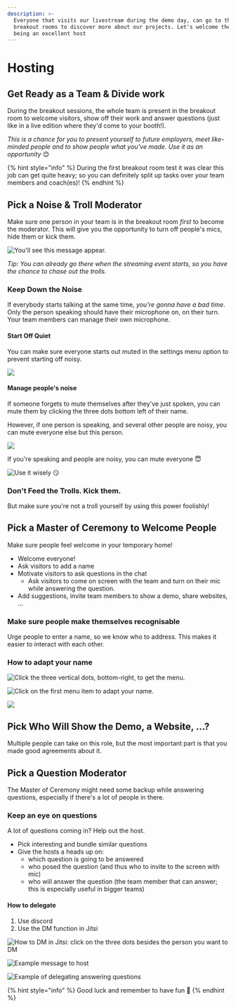 ```yaml
---
description: >-
  Everyone that visits our livestream during the demo day, can go to the
  breakout rooms to discover more about our projects. Let's welcome them by
  being an excellent host
---
```


# Hosting

## Get Ready as a Team & Divide work

During the breakout sessions, the whole team is present in the breakout room to welcome visitors, show off their work and answer questions \(just like in a live edition where they'd come to your booth!\).

_This is a chance for you to present yourself to future employers, meet like-minded people and to show people what you've made. Use it as an opportunity_ 😊

{% hint style="info" %}
During the first breakout room test it was clear this job can get quite heavy; so you can definitely split up tasks over your team members and coach\(es\)!
{% endhint %}

## Pick a Noise & Troll Moderator

Make sure one person in your team is in the breakout room _first_ to become the moderator. This will give you the opportunity to turn off people's mics, hide them or kick them.

![You&apos;ll see this message appear. ](../../../.gitbook/assets/screenshot-2020-07-26-at-20.55.15.png)

_Tip: You can already go there when the streaming event starts, so you have the chance to chase out the trolls._

### **Keep Down the Noise**

If everybody starts talking at the same time, _you're gonna have a bad time_. Only the person speaking should have their microphone on, on their turn. Your team members can manage their own microphone.

#### Start Off Quiet

You can make sure everyone starts out muted in the settings menu option to prevent starting off noisy.

![](../../../.gitbook/assets/screenshot-2020-07-26-at-20.57.35.png)

#### Manage people's noise

If someone forgets to mute themselves after they've just spoken, you can mute them by clicking the three dots bottom left of their name.  
  
However, if one person is speaking, and several other people are noisy, you can mute everyone else but this person.

![](../../../.gitbook/assets/screenshot-2020-07-26-at-21.02.10.png)

If you're speaking and people are noisy, you can mute everyone 😇

![Use it wisely &#x1F60F;](../../../.gitbook/assets/screenshot-2020-07-26-at-20.58.13.png)

### Don't Feed the Trolls. Kick them.

But make sure you're not a troll yourself by using this power foolishly!

## Pick a Master of Ceremony to Welcome People

Make sure people feel welcome in your temporary home!

* Welcome everyone!
* Ask visitors to add a name
* Motivate visitors to ask questions in the chat
  * Ask visitors to come on screen with the team and turn on their mic while answering the question.
* Add suggestions, invite team members to show a demo, share websites, ...

### **Make sure people make themselves recognisable**

Urge people to enter a name, so we know who to address. This makes it easier to interact with each other.

### How to adapt your name

![Click the three vertical dots, bottom-right, to get the menu.](../../../.gitbook/assets/screenshot-2020-07-26-at-20.56.47.png)

![Click on the first menu item to adapt your name.](../../../.gitbook/assets/screenshot-2020-07-26-at-20.56.56.png)

![](../../../.gitbook/assets/screenshot-2020-07-26-at-20.57.14.png)

## Pick Who Will Show the Demo, a Website, ...?

Multiple people can take on this role, but the most important part is that you made good agreements about it.

## Pick a Question Moderator

The Master of Ceremony might need some backup while answering questions, especially if there's a lot of people in there.

### Keep an eye on questions

A lot of questions coming in? Help out the host.

* Pick interesting and bundle similar questions
* Give the hosts a heads up on:
  * which question is going to be answered
  * who posed the question \(and thus who to invite to the screen with mic\)
  * who will answer the question \(the team member that can answer; this is especially useful in bigger teams\)

#### How to delegate

1. Use discord
2. Use the DM function in Jitsi

![How to DM in Jitsi: click on the three dots besides the person you want to DM](../../../.gitbook/assets/screenshot-2020-07-26-at-22.14.44.png)

![Example message to host](../../../.gitbook/assets/screenshot-2020-07-26-at-22.15.53.png)

![Example of delegating answering questions](../../../.gitbook/assets/screenshot-2020-07-26-at-22.18.03.png)



{% hint style="info" %}
Good luck and remember to have fun 🤩
{% endhint %}

